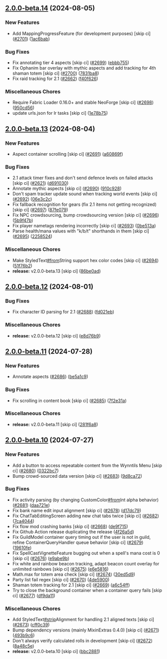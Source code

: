 ## [2.0.0-beta.14](https://github.com/Wynntils/Artemis/compare/v2.0.0-beta.13...v2.0.0-beta.14) (2024-08-05)


### New Features

* Add MappingProgressFeature (for development purposes) [skip ci] ([#2701](https://github.com/Wynntils/Artemis/issues/2701)) ([1ac6bab](https://github.com/Wynntils/Artemis/commit/1ac6bab01c5fe437e23fd544aa73976344e4e665))


### Bug Fixes

* Fix annotating tier 4 aspects [skip ci] ([#2699](https://github.com/Wynntils/Artemis/issues/2699)) ([ebbb755](https://github.com/Wynntils/Artemis/commit/ebbb7552f8e330c91ea4efe455cc0f039c65f176))
* Fix Ophanim bar overlay with mythic aspects and add tracking for 4th shaman totem [skip ci] ([#2700](https://github.com/Wynntils/Artemis/issues/2700)) ([7831ba8](https://github.com/Wynntils/Artemis/commit/7831ba8d79104a716f26a8a3ad67f61a70785068))
* Fix raid tracking for 2.1 ([#2662](https://github.com/Wynntils/Artemis/issues/2662)) ([f40f626](https://github.com/Wynntils/Artemis/commit/f40f626694eb79f3b47d8aab7c37b82b48277742))


### Miscellaneous Chores

* Require Fabric Loader 0.16.0+ and stable NeoForge [skip ci] ([#2698](https://github.com/Wynntils/Artemis/issues/2698)) ([950cd56](https://github.com/Wynntils/Artemis/commit/950cd56956c6125739f70f305867b13b68e4d7f1))
* update urls.json for lr tasks [skip ci] ([1e78b75](https://github.com/Wynntils/Artemis/commit/1e78b7551f14472804df94c9300bf5ff08b7b31d))

## [2.0.0-beta.13](https://github.com/Wynntils/Artemis/compare/v2.0.0-beta.12...v2.0.0-beta.13) (2024-08-04)


### New Features

* Aspect container scrolling [skip ci] ([#2691](https://github.com/Wynntils/Artemis/issues/2691)) ([a60869f](https://github.com/Wynntils/Artemis/commit/a60869f9c5648d2bac0036a87537394be8903747))


### Bug Fixes

* 2.1 attack timer fixes and don't send defence levels on failed attacks [skip ci] ([#2621](https://github.com/Wynntils/Artemis/issues/2621)) ([d691030](https://github.com/Wynntils/Artemis/commit/d691030e63f03cc6eb855f634dd8b1c04d540a77))
* Annotate mythic aspects [skip ci] ([#2690](https://github.com/Wynntils/Artemis/issues/2690)) ([910c928](https://github.com/Wynntils/Artemis/commit/910c928e483b96ff35cfeec4338e96b414877575))
* Don't spam tracker update sound when tracking world events [skip ci] ([#2692](https://github.com/Wynntils/Artemis/issues/2692)) ([06e3c2c](https://github.com/Wynntils/Artemis/commit/06e3c2c9c605bc2fd7ab0f495b5629ab59d68d30))
* Fix fallback recognition for gears (fix 2.1 items not getting recognized) [skip ci] ([#2697](https://github.com/Wynntils/Artemis/issues/2697)) ([87fe079](https://github.com/Wynntils/Artemis/commit/87fe0791c129cd583d58da20e9d593c2e2deb36d))
* Fix NPC crowdsourcing, bump crowdsourcing version [skip ci] ([#2696](https://github.com/Wynntils/Artemis/issues/2696)) ([5b9f47b](https://github.com/Wynntils/Artemis/commit/5b9f47bd197726209405c472c5c92861e909a553))
* Fix player nametags rendering incorrectly [skip ci] ([#2693](https://github.com/Wynntils/Artemis/issues/2693)) ([0be513a](https://github.com/Wynntils/Artemis/commit/0be513a0be909023a2aee837231182df61b9104d))
* Parse health/mana values with "k/b/t" shorthands in them [skip ci] ([#2695](https://github.com/Wynntils/Artemis/issues/2695)) ([2258524](https://github.com/Wynntils/Artemis/commit/22585243211c468e7f9cf560ee1b4fc9c03e1626))


### Miscellaneous Chores

* Make StyledText[#from](https://github.com/Wynntils/Artemis/issues/from)String support hex color codes [skip ci] ([#2694](https://github.com/Wynntils/Artemis/issues/2694)) ([51f76b2](https://github.com/Wynntils/Artemis/commit/51f76b26e00e9d1d5930788ea32df64d314d5b23))
* **release:** v2.0.0-beta.13 [skip ci] ([86be0ad](https://github.com/Wynntils/Artemis/commit/86be0adf0e0cca422c5bab691c3632691f3281ce))

## [2.0.0-beta.12](https://github.com/Wynntils/Artemis/compare/v2.0.0-beta.11...v2.0.0-beta.12) (2024-08-01)


### Bug Fixes

* Fix character ID parsing for 2.1 ([#2688](https://github.com/Wynntils/Artemis/issues/2688)) ([fd021eb](https://github.com/Wynntils/Artemis/commit/fd021ebfb6c48ae62578a9c3af155c5d0878ff69))


### Miscellaneous Chores

* **release:** v2.0.0-beta.12 [skip ci] ([e8d76b9](https://github.com/Wynntils/Artemis/commit/e8d76b9c75591ac737e5cd3ad7f7d247ca43f1aa))

## [2.0.0-beta.11](https://github.com/Wynntils/Artemis/compare/v2.0.0-beta.10...v2.0.0-beta.11) (2024-07-28)


### New Features

* Annotate aspects ([#2686](https://github.com/Wynntils/Artemis/issues/2686)) ([be5a1c9](https://github.com/Wynntils/Artemis/commit/be5a1c92b7049e985e90e95e56dd0b9ef3592fb9))


### Bug Fixes

* Fix scrolling in content book [skip ci] ([#2685](https://github.com/Wynntils/Artemis/issues/2685)) ([7f2e31a](https://github.com/Wynntils/Artemis/commit/7f2e31a4ccdf79b7c608d578645837f8c55709f9))


### Miscellaneous Chores

* **release:** v2.0.0-beta.11 [skip ci] ([281f6a8](https://github.com/Wynntils/Artemis/commit/281f6a88421b8e25b7b13461767ceb998123c20f))

## [2.0.0-beta.10](https://github.com/Wynntils/Artemis/compare/v2.0.0-beta.9...v2.0.0-beta.10) (2024-07-27)


### New Features

* Add a button to access repeatable content from the Wynntils Menu [skip ci] ([#2680](https://github.com/Wynntils/Artemis/issues/2680)) ([0322bc7](https://github.com/Wynntils/Artemis/commit/0322bc78529db213353a8197abcefb98ef4a2ba2))
* Bump crowd-sourced data version [skip ci] ([#2683](https://github.com/Wynntils/Artemis/issues/2683)) ([9d8ca72](https://github.com/Wynntils/Artemis/commit/9d8ca72ce8ded084456fff982856d8120388e4c5))


### Bug Fixes

* Fix activity parsing (by changing CustomColor[#from](https://github.com/Wynntils/Artemis/issues/from)Int alpha behavior) ([#2681](https://github.com/Wynntils/Artemis/issues/2681)) ([daa721e](https://github.com/Wynntils/Artemis/commit/daa721e8d12fadd7081eb05f1e81805f062a7f94))
* Fix bank name edit input alignment [skip ci] ([#2678](https://github.com/Wynntils/Artemis/issues/2678)) ([d17dc79](https://github.com/Wynntils/Artemis/commit/d17dc79212ae5b82835ddf7295fcf44cb0321e79))
* Fix ChatTabEditingScreen adding new chat tabs twice [skip ci] ([#2682](https://github.com/Wynntils/Artemis/issues/2682)) ([7ca4044](https://github.com/Wynntils/Artemis/commit/7ca4044591b1c188d07daa78e33133c57d18c2f3))
* Fix flow mod crashing banks [skip ci] ([#2668](https://github.com/Wynntils/Artemis/issues/2668)) ([de9f715](https://github.com/Wynntils/Artemis/commit/de9f715e9b53315131a073537420294861878557))
* Fix Github Action release duplicating the release ([4f26a5d](https://github.com/Wynntils/Artemis/commit/4f26a5df75b64e6b9e97a93ff0baa2add757c303))
* Fix GuildModel container query timing out if the user is not in guild, refine ContainerQueryHandler queue behavior [skip ci] ([#2679](https://github.com/Wynntils/Artemis/issues/2679)) ([19610fe](https://github.com/Wynntils/Artemis/commit/19610fe0c308b732ce766d9065ae7dc78276fe10))
* Fix SpellCastVignetteFeature bugging out when a spell's mana cost is 0 [skip ci] ([#2676](https://github.com/Wynntils/Artemis/issues/2676)) ([e9abe9b](https://github.com/Wynntils/Artemis/commit/e9abe9b118a2fd3a7c5ceb903bf8b971edaca3ac))
* Fix white and rainbow beacon tracking, adapt beacon count overlay for unlimited rainbows [skip ci] ([#2675](https://github.com/Wynntils/Artemis/issues/2675)) ([e6e5816](https://github.com/Wynntils/Artemis/commit/e6e581604ea40ac81d45d71e0a2f04c67207ee7a))
* Math.max for totem area check [skip ci] ([#2674](https://github.com/Wynntils/Artemis/issues/2674)) ([30ed5d9](https://github.com/Wynntils/Artemis/commit/30ed5d997b0b6081e79ae3112fae96106b90453c))
* Party list fail regex [skip ci] ([#2670](https://github.com/Wynntils/Artemis/issues/2670)) ([4de5900](https://github.com/Wynntils/Artemis/commit/4de5900baf935f0e98cd9b0788782007edf14c0d))
* Shaman totem tracking for 2.1 [skip ci] ([#2669](https://github.com/Wynntils/Artemis/issues/2669)) ([a6c54ff](https://github.com/Wynntils/Artemis/commit/a6c54ff429891878ae3e1837e0a63a69f0bcd839))
* Try to close the background container when a container query fails [skip ci] ([#2677](https://github.com/Wynntils/Artemis/issues/2677)) ([df9da11](https://github.com/Wynntils/Artemis/commit/df9da11b155af96d593f2e8a8e05140ca318260a))


### Miscellaneous Chores

* Add StyledText[#strip](https://github.com/Wynntils/Artemis/issues/strip)Alignment for handling 2.1 aligned texts [skip ci] ([#2673](https://github.com/Wynntils/Artemis/issues/2673)) ([cff0c39](https://github.com/Wynntils/Artemis/commit/cff0c397d95ddd80ac5bd663f6cb65bed6840603))
* Bump dependency versions (mainly MixinExtras 0.4.0) [skip ci] ([#2671](https://github.com/Wynntils/Artemis/issues/2671)) ([493b9c6](https://github.com/Wynntils/Artemis/commit/493b9c6ecb600a62f42c8feb7eddfb9d234f2c5c))
* Don't always verify calculated rolls in development [skip ci] ([#2672](https://github.com/Wynntils/Artemis/issues/2672)) ([8a48c5e](https://github.com/Wynntils/Artemis/commit/8a48c5e3cd05aa50f8d9804a74c0f0c3e9df94c5))
* **release:** v2.0.0-beta.10 [skip ci] ([bbc2881](https://github.com/Wynntils/Artemis/commit/bbc2881e5227eb3875bafe5f9f6d7c6b3b27de2b))

